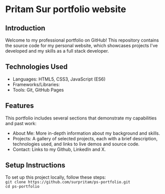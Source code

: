 # Pritam Sur portfolio website
## Introduction
Welcome to my professional portfolio on GitHub! This repository contains the source code for my personal website, which showcases projects I've developed and my skills as a full stack developer.

## Technologies Used
- Languages: HTML5, CSS3, JavaScript (ES6)
- Frameworks/Libraries: 
- Tools: Git, GitHub Pages

## Features
This portfolio includes several sections that demonstrate my capabilities and past work:
- About Me: More in-depth information about my background and skills.
- Projects: A gallery of selected projects, each with a brief description, technologies used, and links to live demos and source code.
- Contact: Links to my Github, LinkedIn and X.

## Setup Instructions
To set up this project locally, follow these steps:\
`git clone https://github.com/surpritam/ps-portfolio.git` \
`cd ps-portfolio `
